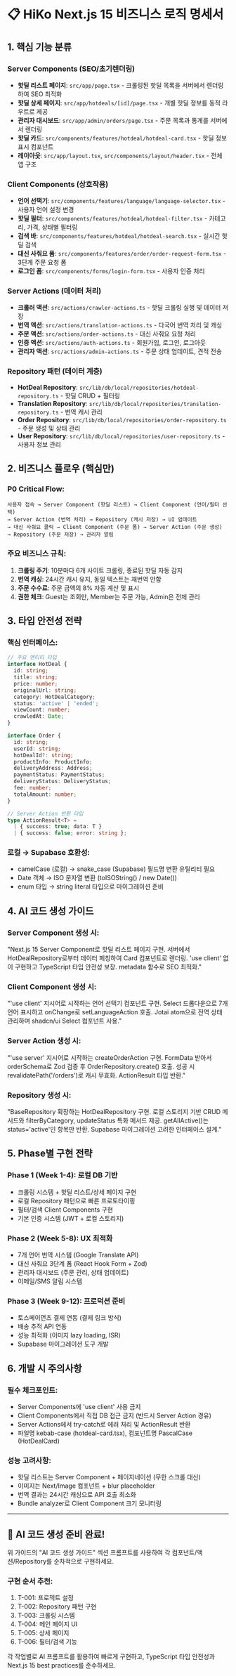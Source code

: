 # 📋 HiKo Next.js 15 비즈니스 로직 명세서

## 1. 핵심 기능 분류

### Server Components (SEO/초기렌더링)
- **핫딜 리스트 페이지**: `src/app/page.tsx` - 크롤링된 핫딜 목록을 서버에서 렌더링하여 SEO 최적화
- **핫딜 상세 페이지**: `src/app/hotdeals/[id]/page.tsx` - 개별 핫딜 정보를 동적 라우트로 제공
- **관리자 대시보드**: `src/app/admin/orders/page.tsx` - 주문 목록과 통계를 서버에서 렌더링
- **핫딜 카드**: `src/components/features/hotdeal/hotdeal-card.tsx` - 핫딜 정보 표시 컴포넌트
- **레이아웃**: `src/app/layout.tsx`, `src/components/layout/header.tsx` - 전체 앱 구조

### Client Components (상호작용)
- **언어 선택기**: `src/components/features/language/language-selector.tsx` - 사용자 언어 설정 변경
- **핫딜 필터**: `src/components/features/hotdeal/hotdeal-filter.tsx` - 카테고리, 가격, 상태별 필터링
- **검색 바**: `src/components/features/hotdeal/hotdeal-search.tsx` - 실시간 핫딜 검색
- **대신 사줘요 폼**: `src/components/features/order/order-request-form.tsx` - 3단계 주문 요청 폼
- **로그인 폼**: `src/components/forms/login-form.tsx` - 사용자 인증 처리

### Server Actions (데이터 처리)
- **크롤러 액션**: `src/actions/crawler-actions.ts` - 핫딜 크롤링 실행 및 데이터 저장
- **번역 액션**: `src/actions/translation-actions.ts` - 다국어 번역 처리 및 캐싱
- **주문 액션**: `src/actions/order-actions.ts` - 대신 사줘요 요청 처리
- **인증 액션**: `src/actions/auth-actions.ts` - 회원가입, 로그인, 로그아웃
- **관리자 액션**: `src/actions/admin-actions.ts` - 주문 상태 업데이트, 견적 전송

### Repository 패턴 (데이터 계층)
- **HotDeal Repository**: `src/lib/db/local/repositories/hotdeal-repository.ts` - 핫딜 CRUD + 필터링
- **Translation Repository**: `src/lib/db/local/repositories/translation-repository.ts` - 번역 캐시 관리
- **Order Repository**: `src/lib/db/local/repositories/order-repository.ts` - 주문 생성 및 상태 관리
- **User Repository**: `src/lib/db/local/repositories/user-repository.ts` - 사용자 정보 관리

## 2. 비즈니스 플로우 (핵심만)

### P0 Critical Flow:
```
사용자 접속 → Server Component (핫딜 리스트) → Client Component (언어/필터 선택)
→ Server Action (번역 처리) → Repository (캐시 저장) → UI 업데이트
→ 대신 사줘요 클릭 → Client Component (주문 폼) → Server Action (주문 생성)
→ Repository (주문 저장) → 관리자 알림
```

### 주요 비즈니스 규칙:
1. **크롤링 주기**: 10분마다 6개 사이트 크롤링, 종료된 핫딜 자동 감지
2. **번역 캐싱**: 24시간 캐시 유지, 동일 텍스트는 재번역 안함
3. **주문 수수료**: 주문 금액의 8% 자동 계산 및 표시
4. **권한 체크**: Guest는 조회만, Member는 주문 가능, Admin은 전체 관리

## 3. 타입 안전성 전략

### 핵심 인터페이스:
```typescript
// 주요 엔티티 타입
interface HotDeal {
  id: string;
  title: string;
  price: number;
  originalUrl: string;
  category: HotDealCategory;
  status: 'active' | 'ended';
  viewCount: number;
  crawledAt: Date;
}

interface Order {
  id: string;
  userId: string;
  hotDealId?: string;
  productInfo: ProductInfo;
  deliveryAddress: Address;
  paymentStatus: PaymentStatus;
  deliveryStatus: DeliveryStatus;
  fee: number;
  totalAmount: number;
}

// Server Action 반환 타입
type ActionResult<T> = 
  | { success: true; data: T }
  | { success: false; error: string };
```

### 로컬 → Supabase 호환성:
- camelCase (로컬) → snake_case (Supabase) 필드명 변환 유틸리티 필요
- Date 객체 → ISO 문자열 변환 (toISOString() / new Date())
- enum 타입 → string literal 타입으로 마이그레이션 준비

## 4. AI 코드 생성 가이드

### Server Component 생성 시:
"Next.js 15 Server Component로 핫딜 리스트 페이지 구현. 서버에서 HotDealRepository로부터 데이터 페칭하여 Card 컴포넌트로 렌더링. 'use client' 없이 구현하고 TypeScript 타입 안전성 보장. metadata 함수로 SEO 최적화."

### Client Component 생성 시:
"'use client' 지시어로 시작하는 언어 선택기 컴포넌트 구현. Select 드롭다운으로 7개 언어 표시하고 onChange로 setLanguageAction 호출. Jotai atom으로 전역 상태 관리하며 shadcn/ui Select 컴포넌트 사용."

### Server Action 생성 시:
"'use server' 지시어로 시작하는 createOrderAction 구현. FormData 받아서 orderSchema로 Zod 검증 후 OrderRepository.create() 호출. 성공 시 revalidatePath('/orders')로 캐시 무효화. ActionResult<Order> 타입 반환."

### Repository 생성 시:
"BaseRepository 확장하는 HotDealRepository 구현. 로컬 스토리지 기반 CRUD 메서드와 filterByCategory, updateStatus 특화 메서드 제공. getAllActive()는 status='active'인 항목만 반환. Supabase 마이그레이션 고려한 인터페이스 설계."

## 5. Phase별 구현 전략

### Phase 1 (Week 1-4): 로컬 DB 기반
- 크롤링 시스템 + 핫딜 리스트/상세 페이지 구현
- 로컬 Repository 패턴으로 빠른 프로토타이핑
- 필터/검색 Client Components 구현
- 기본 인증 시스템 (JWT + 로컬 스토리지)

### Phase 2 (Week 5-8): UX 최적화
- 7개 언어 번역 시스템 (Google Translate API)
- 대신 사줘요 3단계 폼 (React Hook Form + Zod)
- 관리자 대시보드 (주문 관리, 상태 업데이트)
- 이메일/SMS 알림 시스템

### Phase 3 (Week 9-12): 프로덕션 준비
- 토스페이먼츠 결제 연동 (결제 링크 방식)
- 배송 추적 API 연동
- 성능 최적화 (이미지 lazy loading, ISR)
- Supabase 마이그레이션 도구 개발

## 6. 개발 시 주의사항

### 필수 체크포인트:
- Server Components에 'use client' 사용 금지
- Client Components에서 직접 DB 접근 금지 (반드시 Server Action 경유)
- Server Actions에서 try-catch로 에러 처리 및 ActionResult 반환
- 파일명 kebab-case (hotdeal-card.tsx), 컴포넌트명 PascalCase (HotDealCard)

### 성능 고려사항:
- 핫딜 리스트는 Server Component + 페이지네이션 (무한 스크롤 대신)
- 이미지는 Next/Image 컴포넌트 + blur placeholder
- 번역 결과는 24시간 캐싱으로 API 호출 최소화
- Bundle analyzer로 Client Component 크기 모니터링

---

## 🎯 AI 코드 생성 준비 완료!

위 가이드의 "AI 코드 생성 가이드" 섹션 프롬프트를 사용하여 각 컴포넌트/액션/Repository를 순차적으로 구현하세요.

### 구현 순서 추천:
1. T-001: 프로젝트 설정
2. T-002: Repository 패턴 구현
3. T-003: 크롤링 시스템
4. T-004: 메인 페이지 UI
5. T-005: 상세 페이지
6. T-006: 필터/검색 기능

각 작업별로 AI 프롬프트를 활용하여 빠르게 구현하고, TypeScript 타입 안전성과 Next.js 15 best practices를 준수하세요.
